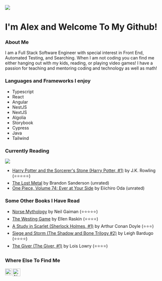 <img src="https://c.tenor.com/-Kgr-uW4GA8AAAAi/hello.gif"/> 

# I'm Alex and Welcome To My Github!

### About Me
  I am a Full Stack Software Engineer with special interest in Front End, Automated Testing, and Searching.  When I am not coding you can find me either hanging out 
  with my kids, reading, or playing video games!  I have a passion for teaching and mentoring coding and technology as well as math!
  
### Languages and Frameworks I enjoy
- Typescript
- React
- Angular
- NestJS
- NextJS
- Algolia
- Storybook
- Cypress 
- Java
- Tailwind


### Currently Reading
 <img src="https://c.tenor.com/CsPCJHIlhy8AAAAC/frantic-studying.gif" />
 
 <!-- GOODREADS-LIST:START -->
- [Harry Potter and the Sorcerer's Stone (Harry Potter, #1)](https://www.goodreads.com/review/show/3047664635?utm_medium=api&utm_source=rss) by J.K. Rowling (⭐⭐⭐⭐⭐)
- [The Lost Metal](https://www.goodreads.com/review/show/5109144099?utm_medium=api&utm_source=rss) by Brandon Sanderson (unrated)
- [One Piece, Volume 74: Ever at Your Side](https://www.goodreads.com/review/show/4728669285?utm_medium=api&utm_source=rss) by Eiichiro Oda (unrated)
<!-- GOODREADS-LIST:END -->
 
### Some Other Books I Have Read 
<!-- GOODREADS-READ-LIST:START -->
- [Norse Mythology](https://www.goodreads.com/review/show/2990395724?utm_medium=api&utm_source=rss) by Neil Gaiman (⭐⭐⭐⭐⭐)
- [The Westing Game](https://www.goodreads.com/review/show/3301757806?utm_medium=api&utm_source=rss) by Ellen Raskin (⭐⭐⭐⭐)
- [A Study in Scarlet (Sherlock Holmes, #1)](https://www.goodreads.com/review/show/3376597295?utm_medium=api&utm_source=rss) by Arthur Conan Doyle (⭐⭐⭐)
- [Siege and Storm (The Shadow and Bone Trilogy #2)](https://www.goodreads.com/review/show/4553409146?utm_medium=api&utm_source=rss) by Leigh Bardugo (⭐⭐⭐⭐)
- [The Giver (The Giver, #1)](https://www.goodreads.com/review/show/3709054059?utm_medium=api&utm_source=rss) by Lois Lowry (⭐⭐⭐⭐)
<!-- GOODREADS-READ-LIST:END -->

### Where Else To Find Me
<a href="https://www.linkedin.com/in/alexandria-piatt-189505120/">
  <img align="left" alt="Alex's LinkedIn" width="22px" src="https://raw.githubusercontent.com/peterthehan/peterthehan/master/assets/linkedin.svg" />
</a>
<a href="https://www.goodreads.com/user/show/21969908-alexandria-marie">
  <img align="left" alt="Alex's Goodreads" width="25px" src="https://upload.wikimedia.org/wikipedia/commons/5/5a/Goodreads_logo_-_SuperTinyIcons.svg" />
</a>
<!---
amrunnells/amrunnells is a ✨ special ✨ repository because its `README.md` (this file) appears on your GitHub profile.
You can click the Preview link to take a look at your changes.
--->
